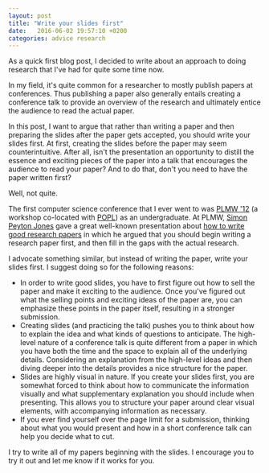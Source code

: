 ```yaml
---
layout: post
title: "Write your slides first"
date:   2016-06-02 19:57:10 +0200
categories: advice research
---
```

As a quick first blog post, I decided to write about an approach to doing
research that I've had for quite some time now.

In my field, it's quite common for a researcher to mostly publish papers at
conferences. Thus publishing a paper also generally entails creating a
conference talk to provide an overview of the research and ultimately entice the
audience to read the actual paper.

In this post, I want to argue that rather than writing a paper and then preparing the
slides after the paper gets accepted, you should write your slides first. At
first, creating the slides before the paper may seem counterintuitive. After
all, isn't the presentation an opportunity to distill the essence and exciting
pieces of the paper into a talk that encourages the audience to read your paper?
And to do that, don't you need to have the paper written first?

Well, not quite.

The first computer science conference that I ever went to was [PLMW
'12](http://www.seas.upenn.edu/~sweirich/plmw12/) (a workshop co-located with
[POPL](http://www.cse.psu.edu/popl/12/)) as an undergraduate. At PLMW, [Simon
Peyton Jones](http://research.microsoft.com/en-us/people/simonpj/) gave a great
well-known presentation about [how to write good research
papers](http://research.microsoft.com/en-us/um/people/simonpj/papers/giving-a-talk/giving-a-talk.htm)
in which he argued that you should begin writing a research paper first, and
then fill in the gaps with the actual research.

I advocate something similar, but instead of writing the paper, write your
slides first. I suggest doing so for the following reasons:

* In order to write good slides, you have to first figure out how to sell the
  paper and make it exciting to the audience. Once you've figured out what the
  selling points and exciting ideas of the paper are, you can emphasize these
  points in the paper itself, resulting in a stronger submission.
* Creating slides (and practicing the talk) pushes you to think about how to
  explain the idea and what kinds of questions to anticipate. The high-level
  nature of a conference talk is quite different from a paper in which you have
  both the time and the space to explain all of the underlying details.
  Considering an explanation from the high-level ideas and then diving deeper
  into the details provides a nice structure for the paper.
* Slides are highly visual in nature. If you create your slides first, you are
  somewhat forced to think about how to communicate the information visually and
  what supplementary explanation you should include when presenting. This allows
  you to structure your paper around clear visual elements, with accompanying
  information as necessary.
* If you ever find yourself over the page limit for a submission, thinking about
  what you would present and how in a short conference talk can help you decide
  what to cut.

I try to write all of my papers beginning with the slides. I encourage you to
try it out and let me know if it works for you.

